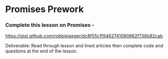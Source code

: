 # Promises Prework

### Complete this lesson on Promises - 

https://gist.github.com/robbiejaeger/dc8f55c1f9462741090862f736b82cab

Deliverable: Read through lesson and lined articles then complete code and questions at the end of the lesson.